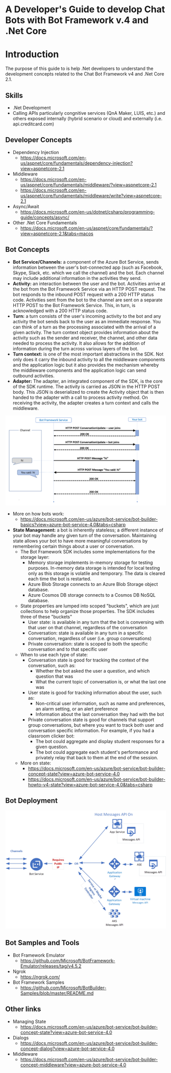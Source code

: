 # A Developer's Guide to develop Chat Bots with Bot Framework v.4 and .Net Core

# Introduction

The purpose of this guide to is help .Net developers to understand the development concepts related to the Chat Bot Framework v4 and .Net Core 2.1.

## Skills

- .Net Development
- Calling APIs particularly congnitive services (QnA Maker, LUIS, etc.) and others exposed internally (hybrid scenario or cloud) and externally (i.e. api.creditcard.com)

## Developer Concepts

- Dependency Injection
  - https://docs.microsoft.com/en-us/aspnet/core/fundamentals/dependency-injection?view=aspnetcore-2.1
- Middleware
  - https://docs.microsoft.com/en-us/aspnet/core/fundamentals/middleware/?view=aspnetcore-2.1
  - https://docs.microsoft.com/en-us/aspnet/core/fundamentals/middleware/write?view=aspnetcore-2.1
- Async/Await
  - https://docs.microsoft.com/en-us/dotnet/csharp/programming-guide/concepts/async/
- Other .Net Core Fundamentals
  - https://docs.microsoft.com/en-us/aspnet/core/fundamentals/?view=aspnetcore-2.1&tabs=macos

## Bot Concepts

- **Bot Service/Channels:** a component of the Azure Bot Service, sends information between the user's bot-connected app (such as Facebook, Skype, Slack, etc. which we call the channel) and the bot. Each channel may include additional information in the activities they send.
- **Activity:** an interaction between the user and the bot. Activities arrive at the bot from the Bot Framework Service via an HTTP POST request. The bot responds to the inbound POST request with a 200 HTTP status code. Activities sent from the bot to the channel are sent on a separate HTTP POST to the Bot Framework Service. This, in turn, is acknowledged with a 200 HTTP status code.
- **Turn:** a turn consists of the user's incoming activity to the bot and any activity the bot sends back to the user as an immediate response. You can think of a turn as the processing associated with the arrival of a given activity. The turn context object provides information about the activity such as the sender and receiver, the channel, and other data needed to process the activity. It also allows for the addition of information during the turn across various layers of the bot. 
- **Turn context:** is one of the most important abstractions in the SDK. Not only does it carry the inbound activity to all the middleware components and the application logic but it also provides the mechanism whereby the middleware components and the application logic can send outbound activities.
- **Adapter:** The adapter, an integrated component of the SDK, is the core of the SDK runtime. The activity is carried as JSON in the HTTP POST body. This JSON is deserialized to create the Activity object that is then handed to the adapter with a call to process activity method. On receiving the activity, the adapter creates a turn context and calls the middleware.

![Bot State Diagram](bot-builder-activity.png)

- More on how bots work:
  - https://docs.microsoft.com/en-us/azure/bot-service/bot-builder-basics?view=azure-bot-service-4.0&tabs=csharp
- **State Management:** a bot is inherently stateless; a different instance of your bot may handle any given turn of the conversation. Maintaining state allows your bot to have more meaningful conversations by remembering certain things about a user or conversation.
  - The Bot Framework SDK includes some implementations for the storage layer:
    - Memory storage implements in-memory storage for testing purposes. In-memory data storage is intended for local testing only as this storage is volatile and temporary. The data is cleared each time the bot is restarted.
    - Azure Blob Storage connects to an Azure Blob Storage object database.
    - Azure Cosmos DB storage connects to a Cosmos DB NoSQL database.
  - State properties are lumped into scoped "buckets", which are just collections to help organize those properties. The SDK includes three of these "buckets"
    - User state: is available in any turn that the bot is conversing with that user on that channel, regardless of the conversation
    - Conversation: state is available in any turn in a specific conversation, regardless of user (i.e. group conversations)
    - Private conversation: state is scoped to both the specific conversation and to that specific user
  - When to use each type of state:
    - Conversation state is good for tracking the context of the conversation, such as:
      - Whether the bot asked the user a question, and which question that was
      - What the current topic of conversation is, or what the last one was
    - User state is good for tracking information about the user, such as:
      - Non-critical user information, such as name and preferences, an alarm setting, or an alert preference
      - Information about the last conversation they had with the bot
    - Private conversation state is good for channels that support group conversations, but where you want to track both user and conversation specific information. For example, if you had a classroom clicker bot:
      - The bot could aggregate and display student responses for a given question.
      - The bot could aggregate each student's performance and privately relay that back to them at the end of the session.
  - More on state:
    - https://docs.microsoft.com/en-us/azure/bot-service/bot-builder-concept-state?view=azure-bot-service-4.0
    - https://docs.microsoft.com/en-us/azure/bot-service/bot-builder-howto-v4-state?view=azure-bot-service-4.0&tabs=csharp

## Bot Deployment

![Bot Deployment](Bot4Deployment.png)

## Bot Samples and Tools

- Bot Framework Emulator
  - https://github.com/Microsoft/BotFramework-Emulator/releases/tag/v4.5.2
- Ngrok
  - https://ngrok.com/
- Bot Framework Samples
  - https://github.com/Microsoft/BotBuilder-Samples/blob/master/README.md
  
## Other links

- Managing State
  - https://docs.microsoft.com/en-us/azure/bot-service/bot-builder-concept-state?view=azure-bot-service-4.0
- Dialogs 
  - https://docs.microsoft.com/en-us/azure/bot-service/bot-builder-concept-dialog?view=azure-bot-service-4.0
- Middleware
  - https://docs.microsoft.com/en-us/azure/bot-service/bot-builder-concept-middleware?view=azure-bot-service-4.0


